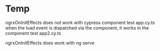 # Temp

ngrxOnInitEffects does not work with cypress component test app.cy.ts
when the load event is dispatched via the component, it works in the component test app2.cy.ts

ngrxOnInitEffects does work with ng serve
